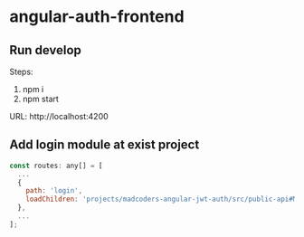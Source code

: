# angular-auth-frontend

## Run develop

Steps: 
1. npm i
2. npm start

URL: http://localhost:4200

## Add login module at exist project
```javascript
const routes: any[] = [
  ...
  {
    path: 'login',
    loadChildren: 'projects/madcoders-angular-jwt-auth/src/public-api#MadcodersAngularJwtAuthModule',
  },
  ...
];
```